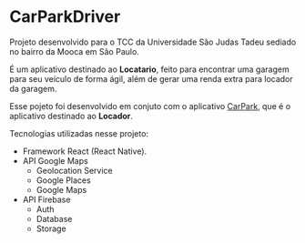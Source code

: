 # CarParkDriver
Projeto desenvolvido para o TCC da Universidade São Judas Tadeu sediado no bairro da Mooca em São Paulo.

É um aplicativo destinado ao **Locatario**, feito para encontrar uma garagem para seu veículo de forma ágil, além de gerar uma renda extra para locador da garagem.
  
Esse pojeto foi desenvolvido em conjuto com o aplicativo [CarPark](https://github.com/10110Lucas/CarPark), que é o aplicativo destinado ao **Locador**.

Tecnologias utilizadas nesse projeto:
- Framework React (React Native).
- API Google Maps
  * Geolocation Service
  * Google Places
  * Google Maps
- API Firebase
  * Auth
  * Database
  * Storage
